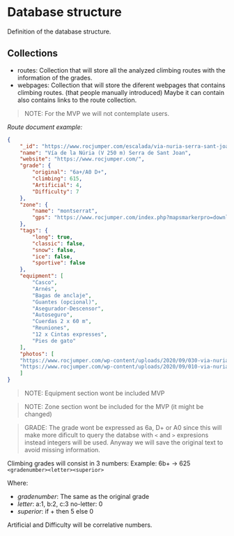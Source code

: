 Database structure
==================

Definition of the database structure. 

Collections
-----------

- routes: Collection that will store all the analyzed climbing routes with the
  information of the grades.
- webpages: Collection that will store the diferent webpages that contains
  climbing routes. (that people manually introduced) Maybe it can contain also
  contains links to the route collection.

> NOTE: For the MVP we will not contemplate users.

*Route document example:*
```json
{
    "_id": "https://www.rocjumper.com/escalada/via-nuria-serra-sant-joan-boxiols/",
    "name": "Vía de la Núria (V 250 m) Serra de Sant Joan",
    "website": "https://www.rocjumper.com/",
    "grade": {
        "original": "6a+/A0 D+",
        "climbing": 615,
        "Artificial": 4,
        "Difficulty": 7
    },
    "zone": {
        "name": "montserrat",
        "gps": "https://www.rocjumper.com/index.php?mapsmarkerpro=download_gpx&url=https://www.rocjumper.com/wp-content/uploads/2020/09/acceso-via-nuria-serra-sant-joan-boxiols-rocjumper.gpx"
    },
    "tags": {
        "long": true,
        "classic": false,
        "snow": false,
        "ice": false,
        "sportive": false
    },
    "equipment": [
        "Casco", 
        "Arnés", 
        "Bagas de anclaje", 
        "Guantes (opcional)", 
        "Asegurador-Descensor", 
        "Autoseguro", 
        "Cuerdas 2 x 60 m", 
        "Reuniones", 
        "12 x Cintas expresses", 
        "Pies de gato"
    ],
    "photos": [
    "https://www.rocjumper.com/wp-content/uploads/2020/09/030-via-nuria-serra-sant-joan-boixols-rocjumper.jpg", 
    "https://www.rocjumper.com/wp-content/uploads/2020/09/010-via-nuria-serra-sant-joan-boixols-rocjumper-168x300.jpg"
    ]
}
```

> NOTE: Equipment section wont be included MVP

> NOTE: Zone section wont be included for the MVP (it might be changed)

> GRADE: The grade wont be expressed as 6a, D+ or A0 since this will make more
> dificult to query the databse with `<` and `>` expresions instead integers will be
> used. Anyway we will save the original text to avoid missing information.

Climbing grades will consist in 3 numbers: Example: 6b+ -> 625
`<gradenumber><letter><superior>`

Where:
- *gradenumber*: The same as the original grade
- *letter*: a:1, b:2, c:3 no-letter: 0
- *superior*: if + then 5 else 0

Artificial and Difficulty will be correlative numbers.


